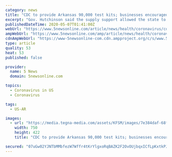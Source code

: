 ```yaml
---
category: news
title: "CDC to provide Arkansas 90,000 test kits; businesses encouraged to ‘set the example’"
excerpt: "Gov. Hutchinson said the supply support allowed the state to set a goal of 60,000 tests to be conducted in May."
publishedDateTime: 2020-05-07T01:41:00Z
webUrl: "https://www.5newsonline.com/article/news/health/coronavirus/cdc-to-provide-arkansas-90000-test-kits-businesses-encouraged-to-set-the-example/527-07c859e5-129b-4bed-bb32-de62cf429cb4"
ampWebUrl: "https://www.5newsonline.com/amp/article/news/health/coronavirus/cdc-to-provide-arkansas-90000-test-kits-businesses-encouraged-to-set-the-example/527-07c859e5-129b-4bed-bb32-de62cf429cb4"
cdnAmpWebUrl: "https://www-5newsonline-com.cdn.ampproject.org/c/s/www.5newsonline.com/amp/article/news/health/coronavirus/cdc-to-provide-arkansas-90000-test-kits-businesses-encouraged-to-set-the-example/527-07c859e5-129b-4bed-bb32-de62cf429cb4"
type: article
quality: 53
heat: 53
published: false

provider:
  name: 5 News
  domain: 5newsonline.com

topics:
  - Coronavirus in US
  - Coronavirus

tags:
  - US-AR

images:
  - url: "https://media.tegna-media.com/assets/KFSM/images/7e384daf-68fb-4ca6-afee-e328f4e5af05/7e384daf-68fb-4ca6-afee-e328f4e5af05_750x422.jpg"
    width: 750
    height: 422
    title: "CDC to provide Arkansas 90,000 test kits; businesses encouraged to ‘set the example’"

secured: "07uGw02YJNTbMMbfezW7Wffr4tKrYlgxoRqBAZK2F2OvOUjbqxICfLpKxtkPJ/VE7JeWSS1uWPLhR3gZWIf+2HOS2Gm6TnPmdzajN094xIN6Wc3jp7rpHCROCOShiRdidqz08FI9FnQhoI2FvgssoA/zHrw94r+aeyIBPFpf0vqWEaZIj69LiXb+16WTGoEOadglA4qQYNzYd1w0zoVqefkWVzHHGLQQiApWP1Mn+7M9VQoZz1YvSYvqDzyj5d58edKEbVf01AGV2khBGOv0uREXUfxOc50JTkNLmIS3uvAEZgxrPfXvPG1IolNvZKpx;O2V2BHAshd3jPetbC02DrQ=="
---
```


